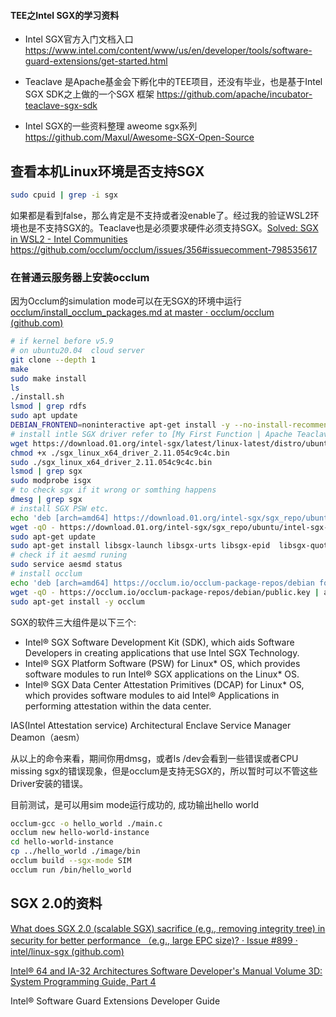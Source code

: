 
#### TEE之Intel SGX的学习资料

    

-   Intel SGX官方入门文档入口 https://www.intel.com/content/www/us/en/developer/tools/software-guard-extensions/get-started.html
    

-   Teaclave 是Apache基金会下孵化中的TEE项目，还没有毕业，也是基于Intel SGX SDK之上做的一个SGX 框架 https://github.com/apache/incubator-teaclave-sgx-sdk
    

-   Intel SGX的一些资料整理 aweome sgx系列 https://github.com/Maxul/Awesome-SGX-Open-Source

## 查看本机Linux环境是否支持SGX

```bash
sudo cpuid | grep -i sgx
```

如果都是看到false，那么肯定是不支持或者没enable了。经过我的验证WSL2环境也是不支持SGX的。Teaclave也是必须要求硬件必须支持SGX。[Solved: SGX in WSL2 - Intel Communities](https://community.intel.com/t5/Intel-Software-Guard-Extensions/SGX-in-WSL2/m-p/1232231)   https://github.com/occlum/occlum/issues/356#issuecomment-798535617 


### 在普通云服务器上安装occlum

因为Occlum的simulation mode可以在无SGX的环境中运行 [occlum/install_occlum_packages.md at master · occlum/occlum (github.com)](https://github.com/occlum/occlum/blob/master/docs/install_occlum_packages.md) 

```bash
# if kernel before v5.9
# on ubuntu20.04  cloud server
git clone --depth 1 
make  
sudo make install  
ls  
./install.sh  
lsmod | grep rdfs
sudo apt update
DEBIAN_FRONTEND=noninteractive apt-get install -y --no-install-recommends ca-certificates gnupg2 jq make gdb wget libfuse-dev libtool tzdata
# install intle SGX driver refer to [My First Function | Apache Teaclave (incubating)](https://teaclave.apache.org/docs/my-first-function/) 
wget https://download.01.org/intel-sgx/latest/linux-latest/distro/ubuntu20.04-server/sgx_linux_x64_driver_2.11.054c9c4c.bin
chmod +x ./sgx_linux_x64_driver_2.11.054c9c4c.bin
sudo ./sgx_linux_x64_driver_2.11.054c9c4c.bin
lsmod | grep sgx
sudo modprobe isgx
# to check sgx if it wrong or somthing happens
dmesg | grep sgx
# install SGX PSW etc.
echo 'deb [arch=amd64] https://download.01.org/intel-sgx/sgx_repo/ubuntu focal main' | sudo tee /etc/apt/sources.list.d/intel-sgx.list
wget -qO - https://download.01.org/intel-sgx/sgx_repo/ubuntu/intel-sgx-deb.key | sudo apt-key add -
sudo apt-get update
sudo apt-get install libsgx-launch libsgx-urts libsgx-epid  libsgx-quote-ex  libsgx-aesm-quote-ex-plugin libsgx-aesm-epid-plugin libsgx-dcap-ql libsgx-uae-service libsgx-dcap-quote-verify-dev
# check if it aesmd runing
sudo service aesmd status
# install occlum
echo 'deb [arch=amd64] https://occlum.io/occlum-package-repos/debian focal main' | sudo tee /etc/apt/sources.list.d/occlum.list
wget -qO - https://occlum.io/occlum-package-repos/debian/public.key | apt-key add -
sudo apt-get install -y occlum
```

SGX的软件三大组件是以下三个:

- Intel® SGX Software Development Kit (SDK), which aids Software Developers in creating applications that use Intel SGX Technology. 
- Intel® SGX Platform Software (PSW) for Linux* OS, which provides software modules to run Intel® SGX applications on the Linux* OS. 
- Intel® SGX Data Center Attestation Primitives (DCAP) for Linux* OS, which provides software modules to aid Intel® Applications in performing attestation within the data center.

IAS(Intel Attestation service)
Architectural Enclave Service Manager Deamon（aesm）

从以上的命令来看，期间你用dmsg，或者ls /dev会看到一些错误或者CPU missing sgx的错误现象，但是occlum是支持无SGX的，所以暂时可以不管这些Driver安装的错误。

目前测试，是可以用sim mode运行成功的, 成功输出hello world

```bash
occlum-gcc -o hello_world ./main.c
occlum new hello-world-instance
cd hello-world-instance
cp ../hello_world ./image/bin
occlum build --sgx-mode SIM
occlum run /bin/hello_world
```


## SGX 2.0的资料

[What does SGX 2.0 (scalable SGX) sacrifice (e.g., removing integrity tree) in security for better performance （e.g., large EPC size)? · Issue #899 · intel/linux-sgx (github.com)](https://github.com/intel/linux-sgx/issues/899)

[Intel® 64 and IA-32 Architectures Software Developer's Manual Volume 3D: System Programming Guide, Part 4](https://cdrdv2.intel.com/v1/dl/getContent/671269)

Intel® Software Guard Extensions Developer Guide